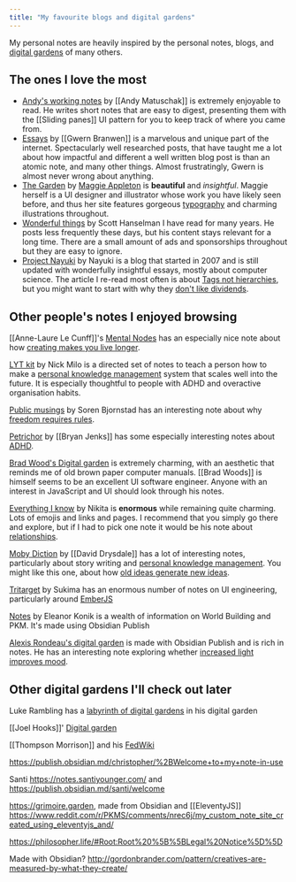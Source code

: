 ```yaml
---
title: "My favourite blogs and digital gardens"
---
```


My personal notes are heavily inspired by the personal notes, blogs, and [digital gardens](notes/digital%20garden.md) of many others.

## The ones I love the most

- [Andy's working notes](https://notes.andymatuschak.org/About_these_notes) by [[Andy Matuschak]]  is extremely enjoyable to read. He writes short notes that are easy to digest, presenting them with the  [[Sliding panes]] UI pattern for you to keep track of where you came from.
- [Essays](https://www.gwern.net/index) by [[Gwern Branwen]] is a marvelous and unique part of the internet. Spectacularly well researched posts, that have taught me a lot about how impactful and different a well written blog post is than an atomic note, and many other things. Almost frustratingly, Gwern is almost never wrong about anything.
 - [The Garden](https://maggieappleton.com/garden) by [Maggie Appleton](notes/Maggie%20Appleton) is **beautiful** and *insightful*. Maggie herself is a UI designer and illustrator whose work you have likely seen before, and thus her site features gorgeous [typography](notes/typography) and charming illustrations throughout.
 - [Wonderful things](https://www.hanselman.com/blog/) by Scott Hanselman I have read for many years. He posts less frequently these days, but his content stays relevant for a long time. There are a small amount of ads and sponsorships throughout but they are easy to ignore.
 - [Project Nayuki](https://www.nayuki.io/) by Nayuki is a blog that started in 2007 and is still updated with wonderfully insightful essays, mostly about computer science. The article I re-read most often is about [Tags not hierarchies](https://www.nayuki.io/page/designing-better-file-organization-around-tags-not-hierarchies), but you might want to start with why they [don't like dividends](https://www.nayuki.io/page/i-dislike-dividends).

## Other people's notes I enjoyed browsing

[[Anne-Laure Le Cunff]]'s [Mental Nodes](https://www.mentalnodes.com/about)  has an especially nice note about how [creating makes you live longer](https://www.mentalnodes.com/living-beyond-your-expiration-date).

[LYT kit](https://notes.linkingyourthinking.com/%2B+Start+Here) by Nick Milo is  a directed set of notes to teach a person how to make a [personal knowledge management](notes/PKM) system that scales well into the future. It is especially thoughtful to people with ADHD and overactive organisation habits.

[Public musings](https://zettelkasten.sorenbjornstad.com/) by Soren Bjornstad has an interesting note about why  [freedom requires rules](https://zettelkasten.sorenbjornstad.com/#NoRulesNoFreedom).

[Petrichor](https://publish.obsidian.md/bryan-jenks/INDEX) by [[Bryan Jenks]] has some especially interesting notes about [ADHD](https://publish.obsidian.md/bryan-jenks/Z/ADHD).

[Brad Wood's Digital garden](https://garden.bradwoods.io/) is extremely charming, with an aesthetic that reminds me of old brown paper computer manuals. [[Brad Woods]]  is himself seems to be an excellent UI software engineer. Anyone with an interest in JavaScript and UI should look through his notes.

[Everything I know](https://wiki.nikitavoloboev.xyz/) by Nikita is **enormous** while remaining quite charming. Lots of emojis and links and pages. I recommend that you simply go there and explore, but if I had to pick one note it would be his note about [relationships](https://wiki.nikiv.dev/relationships/).

[Moby Diction](https://www.mobydiction.ca/notes) by [[David Drysdale]] has a lot of interesting notes, particularly about story writing and [personal knowledge management](notes/PKM). You might like this one, about how [old ideas generate new ideas](https://www.mobydiction.ca/notes/Knowledge%20work%20means%20transforming%20old%20ideas%20into%20new%20ones/).

[Tritarget](https://tritarget.org/) by Sukima has an enormous number of notes on UI engineering, particularly around [EmberJS](notes/EmberJS)

[Notes](https://publish.obsidian.md/eleanorkonik/) by Eleanor Konik is a wealth of information on World Building and PKM. It's made using Obsidian Publish

[Alexis Rondeau's digital garden](https://publish.obsidian.md/alexisrondeau/) is made with Obsidian Publish and is rich in notes. He has an interesting note exploring whether [increased light improves mood](https://publish.obsidian.md/alexisrondeau/%E2%AD%90%EF%B8%8F+Happier+Through+Bright+Light+(Experiment)).

## Other digital gardens I'll check out later

Luke Rambling has a [labyrinth of digital gardens](https://lukerambling.de/gardens/) in his digital garden

[[Joel Hooks]]' [Digital garden](https://joelhooks.com/)

[[Thompson Morrison]] and his [FedWiki](https://thompson.wiki.innovateoregon.org/view/welcome-visitors)

https://publish.obsidian.md/christopher/%2BWelcome+to+my+note-in-use

Santi https://notes.santiyounger.com/ and https://publish.obsidian.md/santi/welcome

https://grimoire.garden, made from Obsidian and [[EleventyJS]]
https://www.reddit.com/r/PKMS/comments/nrec6j/my_custom_note_site_created_using_eleventyjs_and/

https://philosopher.life/#Root:Root%20%5B%5BLegal%20Notice%5D%5D

Made with Obsidian?
http://gordonbrander.com/pattern/creatives-are-measured-by-what-they-create/
